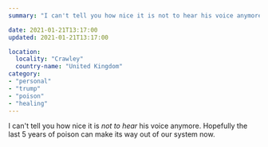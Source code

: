 ```yaml
---
summary: "I can't tell you how nice it is not to hear his voice anymore."

date: 2021-01-21T13:17:00
updated: 2021-01-21T13:17:00

location:
  locality: "Crawley"
  country-name: "United Kingdom"
category:
- "personal"
- "trump"
- "poison"
- "healing"
---
```


I can't tell you how nice it is *not to hear* his voice anymore. Hopefully the last 5 years of poison can make its way out of our system now.
